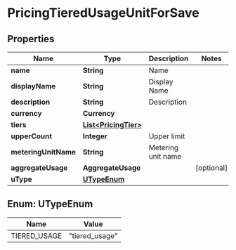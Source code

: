 

# PricingTieredUsageUnitForSave


## Properties

| Name | Type | Description | Notes |
|------------ | ------------- | ------------- | -------------|
|**name** | **String** | Name |  |
|**displayName** | **String** | Display Name |  |
|**description** | **String** | Description |  |
|**currency** | **Currency** |  |  |
|**tiers** | [**List&lt;PricingTier&gt;**](PricingTier.md) |  |  |
|**upperCount** | **Integer** | Upper limit |  |
|**meteringUnitName** | **String** | Metering unit name |  |
|**aggregateUsage** | **AggregateUsage** |  |  [optional] |
|**uType** | [**UTypeEnum**](#UTypeEnum) |  |  |



## Enum: UTypeEnum

| Name | Value |
|---- | -----|
| TIERED_USAGE | &quot;tiered_usage&quot; |



